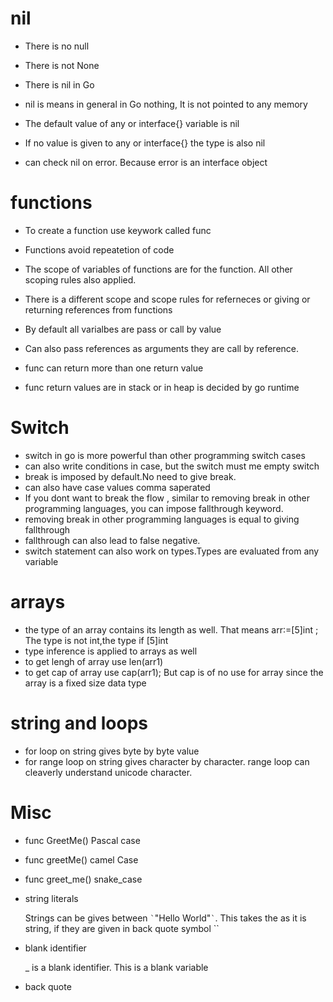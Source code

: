 # nil

- There is no null 
- There is not None
- There is nil in Go
- nil is means in general in Go nothing, It is not pointed to any memory

- The default value of any or interface{} variable is nil
- If no value is given to any or interface{} the type is also nil
- can check nil on error. Because error is an interface object

# functions

- To create a function use keywork called func

- Functions avoid repeatetion of code

- The scope of variables of functions are for the function. All other scoping rules also applied.
- There is a different scope and scope rules for referneces or giving or returning references from functions

- By default all varialbes are pass or call by value
- Can also pass references as arguments they are call by reference.

- func can return more than one return value
- func return values are in stack or in heap is decided by go runtime

# Switch

- switch in go is more powerful than other programming switch cases
- can also write conditions in case, but the switch must me empty switch
- break is imposed by default.No need to give break.
- can also have case values comma saperated
- If you dont want to break the flow , similar to removing break in other programming languages, you can impose fallthrough keyword.
- removing break in other programming languages is equal to giving fallthrough
- fallthrough can also lead to false negative.
- switch statement can also work on types.Types are evaluated from any variable


# arrays

- the type of an array contains its length as well. That means arr:=[5]int ; The type is not int,the type if [5]int
- type inference is applied to arrays as well
- to get lengh of array use len(arr1)
- to get cap of array use cap(arr1); But cap is of no use for array since the array is a fixed size data type

# string and loops

- for loop on string gives byte by byte value 
- for range loop on string gives character by character. range loop can cleaverly understand unicode character.



# Misc

- func GreetMe()  Pascal case
- func greetMe()  camel Case
- func greet_me() snake_case

- string literals

    Strings can be gives between `` ` ``"Hello World"`` ` ``. This takes the as it is string, if they are given in back quote symbol ``

- blank identifier

    _ is a blank identifier. This is a blank variable

- back quote
    
